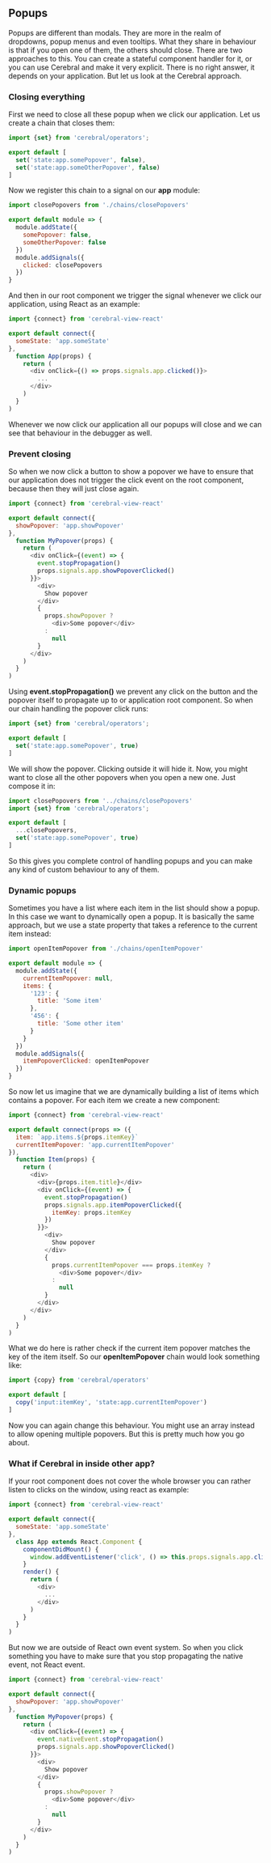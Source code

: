 ## Popups

Popups are different than modals. They are more in the realm of dropdowns, popup menus and even tooltips. What they share in behaviour is that if you open one of them, the others should close. There are two approaches to this. You can create a stateful component handler for it, or you can use Cerebral and make it very explicit. There is no right answer, it depends on your application. But let us look at the Cerebral approach.

### Closing everything
First we need to close all these popup when we click our application. Let us create a chain that closes them:

```javascript
import {set} from 'cerebral/operators';

export default [
  set('state:app.somePopover', false),
  set('state:app.someOtherPopover', false)
]
```

Now we register this chain to a signal on our **app** module:

```javascript
import closePopovers from './chains/closePopovers'

export default module => {
  module.addState({
    somePopover: false,
    someOtherPopover: false
  })
  module.addSignals({
    clicked: closePopovers
  })
}
```

And then in our root component we trigger the signal whenever we click our application, using React as an example:

```javascript
import {connect} from 'cerebral-view-react'

export default connect({
  someState: 'app.someState'
},
  function App(props) {
    return (
      <div onClick={() => props.signals.app.clicked()}>
        ...
      </div>
    )
  }
)
```

Whenever we now click our application all our popups will close and we can see that behaviour in the debugger as well.

### Prevent closing
So when we now click a button to show a popover we have to ensure that our application does not trigger the click event on the root component, because then they will just close again.

```javascript
import {connect} from 'cerebral-view-react'

export default connect({
  showPopover: 'app.showPopover'
},
  function MyPopover(props) {
    return (
      <div onClick={(event) => {
        event.stopPropagation()
        props.signals.app.showPopoverClicked()
      }}>
        <div>
          Show popover
        </div>
        {
          props.showPopover ?
            <div>Some popover</div>
          :
            null
        }
      </div>
    )
  }
)
```

Using **event.stopPropagation()** we prevent any click on the button and the popover itself to propagate up to or application root component. So when our chain handling the popover click runs:

```javascript
import {set} from 'cerebral/operators';

export default [
  set('state:app.somePopover', true)
]
```

We will show the popover. Clicking outside it will hide it. Now, you might want to close all the other popovers when you open a new one. Just compose it in:

```javascript
import closePopovers from '../chains/closePopovers'
import {set} from 'cerebral/operators';

export default [
  ...closePopovers,
  set('state:app.somePopover', true)
]
```

So this gives you complete control of handling popups and you can make any kind of custom behaviour to any of them.

### Dynamic popups
Sometimes you have a list where each item in the list should show a popup. In this case we want to dynamically open a popup. It is basically the same approach, but we use a state property that takes a reference to the current item instead:

```javascript
import openItemPopover from './chains/openItemPopover'

export default module => {
  module.addState({
    currentItemPopover: null,
    items: {
      '123': {
        title: 'Some item'
      },
      '456': {
        title: 'Some other item'
      }
    }
  })
  module.addSignals({
    itemPopoverClicked: openItemPopover
  })
}
```

So now let us imagine that we are dynamically building a list of items which contains a popover. For each item we create a new component:

```javascript
import {connect} from 'cerebral-view-react'

export default connect(props => ({
  item: `app.items.${props.itemKey}`
  currentItemPopover: 'app.currentItemPopover'
}),
  function Item(props) {
    return (
      <div>
        <div>{props.item.title}</div>
        <div onClick={(event) => {
          event.stopPropagation()
          props.signals.app.itemPopoverClicked({
            itemKey: props.itemKey
          })
        }}>
          <div>
            Show popover
          </div>
          {
            props.currentItemPopover === props.itemKey ?
              <div>Some popover</div>
            :
              null
          }
        </div>
      </div>
    )
  }
)
```

What we do here is rather check if the current item popover matches the key of the item itself. So our **openItemPopover** chain would look something like:

```javascript
import {copy} from 'cerebral/operators'

export default [
  copy('input:itemKey', 'state:app.currentItemPopover')
]
```

Now you can again change this behaviour. You might use an array instead to allow opening multiple popovers. But this is pretty much how you go about.

### What if Cerebral in inside other app?
If your root component does not cover the whole browser you can rather listen to clicks on the window, using react as example:

```javascript
import {connect} from 'cerebral-view-react'

export default connect({
  someState: 'app.someState'
},
  class App extends React.Component {
    componentDidMount() {
      window.addEventListener('click', () => this.props.signals.app.clicked())
    }
    render() {
      return (
        <div>
          ...
        </div>
      )
    }
  }
)
```

But now we are outside of React own event system. So when you click something you have to make sure that you stop propagating the native event, not React event.

```javascript
import {connect} from 'cerebral-view-react'

export default connect({
  showPopover: 'app.showPopover'
},
  function MyPopover(props) {
    return (
      <div onClick={(event) => {
        event.nativeEvent.stopPropagation()
        props.signals.app.showPopoverClicked()
      }}>
        <div>
          Show popover
        </div>
        {
          props.showPopover ?
            <div>Some popover</div>
          :
            null
        }
      </div>
    )
  }
)
```
